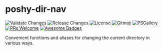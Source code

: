 # poshy-dir-nav

[![Validate Changes](https://github.com/pwshrc/poshy-dir-nav/actions/workflows/validate.yml/badge.svg)](https://github.com/pwshrc/poshy-dir-nav/actions/workflows/validate.yml)
[![Release Changes](https://github.com/pwshrc/poshy-dir-nav/actions/workflows/release.yml/badge.svg)](https://github.com/pwshrc/poshy-dir-nav/actions/workflows/release.yml)
[![License](https://img.shields.io/github/license/pwshrc/poshy-dir-nav)](./LICENSE.txt)
[![Gitmoji](https://img.shields.io/badge/gitmoji-%20😜%20😍-FFDD67.svg?style=flat-square)](https://gitmoji.carloscuesta.me/)
[![PSGallery](https://img.shields.io/powershellgallery/dt/poshy-dir-nav.svg)](https://www.powershellgallery.com/packages/poshy-dir-nav)
[![PRs Welcome](https://img.shields.io/badge/PRs-welcome-brightgreen.svg?style=flat-square)](http://makeapullrequest.com)
[![Awesome Badges](https://img.shields.io/badge/badges-awesome-green.svg)](https://github.com/Naereen/badges)

Convenient functions and aliases for changing the current directory in various ways.

